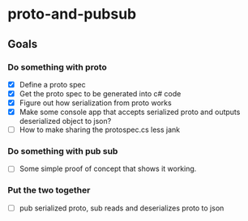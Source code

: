 # proto-and-pubsub

## Goals

### Do something with proto
- [X] Define a proto spec
- [X] Get the proto spec to be generated into c# code
- [X] Figure out how serialization from proto works
- [X] Make some console app that accepts serialized proto and outputs deserialized object to json?
- [ ] How to make sharing the protospec.cs less jank

### Do something with pub sub
- [ ] Some simple proof of concept that shows it working.

### Put the two together
- [ ] pub serialized proto, sub reads and deserializes proto to json